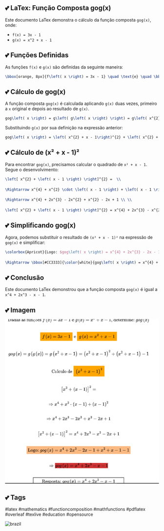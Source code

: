 ## :two_hearts: **LaTex: Função Composta gog(x)**

Este documento LaTex demonstra o cálculo da função composta `gog(x)`, onde:

* `f(x) = 3x - 1`
* `g(x) = x^2 + x - 1`

## :two_hearts: **Funções Definidas**

As funções `f(x)` e `g(x)` são definidas da seguinte maneira:

```latex
\bbox[orange, 8px]{f\left( x \right) = 3x - 1} \quad \text{e} \quad \bbox[orange, 8px]{g\left( x \right) = x^{2} + x - 1}
```

## :two_hearts: **Cálculo de gog(x)**

A função composta `gog(x)` é calculada aplicando `g(x)` duas vezes, primeiro a `x` original e depois ao resultado de `g(x)`.

```latex
gog\left( x \right) = g\left( g\left( x \right) \right) = g\left( x^{2} + x - 1 \right)
```

Substituindo `g(x)` por sua definição na expressão anterior:

```latex
gog\left( x \right) = \left( x^{2} + x - 1\right)^{2} + \left( x^{2} + x - 1 \right) - 1 
```

## :two_hearts: **Cálculo de (x² + x - 1)²**

Para encontrar `gog(x)`, precisamos calcular o quadrado de `x² + x - 1`. Segue o desenvolvimento:

```latex
\left[ x^{2} + \left( x - 1 \right) \right]^{2} =  \\

\Rightarrow x^{4} + x^{2} \cdot \left( x - 1 \right) + \left( x - 1 \right)^{2}   \\

\Rightarrow x^{4} + 2x^{3} - 2x^{2} + x^{2} - 2x + 1 \\ \\

\left[ x^{2} + \left( x - 1 \right) \right]^{2} = x^{4} + 2x^{3} - x^{2} - 2x + 1
```

## :two_hearts: **Simplificando gog(x)**

Agora, podemos substituir o resultado de `(x² + x - 1)²` na expressão de `gog(x)` e simplificar:

```latex
\colorbox{Apricot}{Logo: $gog\left( x \right) = x^{4} + 2x^{3} - 2x - 1 + x^{2} + x - 1 - 1 $} \\

\Rightarrow \bbox[#CC3333]{\color{white}{gog\left( x \right) = x^{4} + 2x^{3} - x - 1}}
```

## :two_hearts: **Conclusão**

Este documento LaTex demonstrou que a função composta `gog(x)` é igual a `x^4 + 2x^3 - x - 1`.

## :two_hearts: **Imagem**

![imagem](https://github.com/DeiseFreire/S-224403062024/blob/main/imagem.png)

## :two_hearts: **Tags**

#latex #mathematics #functioncomposition #mathfunctions #pdflatex #overleaf #texlive #education #opensource 

![brazil](https://github.com/pedromxavier/flag-badges/raw/main/badges/BR.svg)

